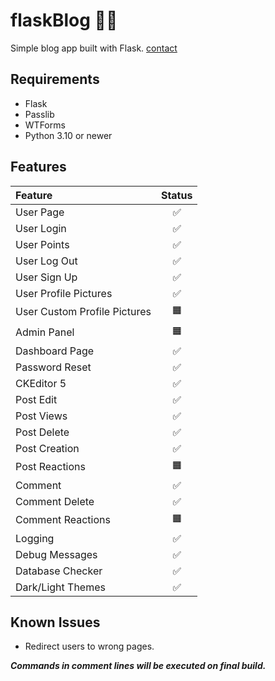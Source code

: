 # flaskBlog ✍🏻

Simple blog app built with Flask.
[contact](https://dogukanurker.com)

## Requirements

- Flask
- Passlib
- WTForms
- Python 3.10 or newer

## Features

| Feature                      | Status |
| :--------------------------- | :----: |
| User Page                    |   ✅   |
| User Login                   |   ✅   |
| User Points                  |   ✅   |
| User Log Out                 |   ✅   |
| User Sign Up                 |   ✅   |
| User Profile Pictures        |   ✅   |
| User Custom Profile Pictures |   🟧   |
| Admin Panel                  |   🟧   |
| Dashboard Page               |   ✅   |
| Password Reset               |   ✅   |
| CKEditor 5                   |   ✅   |
| Post Edit                    |   ✅   |
| Post Views                   |   ✅   |
| Post Delete                  |   ✅   |
| Post Creation                |   ✅   |
| Post Reactions               |   🟧   |
| Comment                      |   ✅   |
| Comment Delete               |   ✅   |
| Comment Reactions            |   🟧   |
| Logging                      |   ✅   |
| Debug Messages               |   ✅   |
| Database Checker             |   ✅   |
| Dark/Light Themes            |   ✅   |

## Known Issues

- Redirect users to wrong pages.

**_Commands in comment lines will be executed on final build._**
